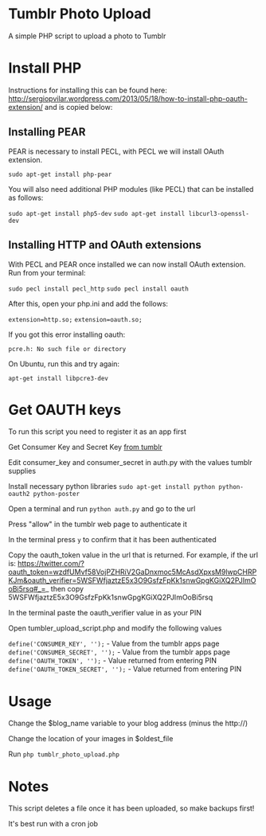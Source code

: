 Tumblr Photo Upload
===================
A simple PHP script to upload a photo to Tumblr

Install PHP
============
Instructions for installing this can be found here: http://sergiopvilar.wordpress.com/2013/05/18/how-to-install-php-oauth-extension/ and is copied below:

Installing PEAR
---------------

PEAR is necessary to install PECL, with PECL we will install OAuth extension.
	
`sudo apt-get install php-pear`

You will also need additional PHP modules (like PECL) that can be installed as follows:

`sudo apt-get install php5-dev`
`sudo apt-get install libcurl3-openssl-dev`

Installing HTTP and OAuth extensions
------------------------------------

With PECL and PEAR once installed we can now install OAuth extension. Run from your terminal:
	
`sudo pecl install pecl_http`
`sudo pecl install oauth`

After this, open your php.ini and add the follows:

`extension=http.so;`
`extension=oauth.so;`

If you got this error installing oauth:

`pcre.h: No such file or directory`

On Ubuntu, run this and try again:

`apt-get install libpcre3-dev`

Get OAUTH keys
==================
To run this script you need to register it as an app first

Get Consumer Key and Secret Key [from tumblr](http://www.tumblr.com/oauth/apps)

Edit consumer_key and consumer_secret in auth.py with the values tumblr supplies

Install necessary python libraries
`sudo apt-get install python python-oauth2 python-poster`

Open a terminal and run `python auth.py` and go to the url

Press "allow" in the tumblr web page to authenticate it

In the terminal press `y` to confirm that it has been authenticated

Copy the oauth_token value in the url that is returned. For example, if the url is: https://twitter.com/?oauth_token=wzdfUMvf58VojPZHRiV2GaDnxmoc5McAsdXpxsM9lwpCHRPKJm&oauth_verifier=5WSFWfjaztzE5x3O9GsfzFpKk1snwGpgKGiXQ2PJImOoBi5rsq#_=_ then copy 5WSFWfjaztzE5x3O9GsfzFpKk1snwGpgKGiXQ2PJImOoBi5rsq 

In the terminal paste the oauth_verifier value in as your PIN

Open tumbler_upload_script.php and modify the following values

`define('CONSUMER_KEY', '');` - Value from the tumblr apps page
`define('CONSUMER_SECRET', '');` - Value from the tumblr apps page
`define('OAUTH_TOKEN', '');` - Value returned from entering PIN
`define('OAUTH_TOKEN_SECRET', '');` - Value returned from entering PIN

Usage
=====
Change the $blog_name variable to your blog address (minus the http://)

Change the location of your images in $oldest_file

Run `php tumblr_photo_upload.php`

Notes
=====
This script deletes a file once it has been uploaded, so make backups first!

It's best run with a cron job
